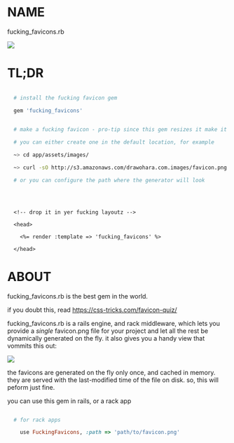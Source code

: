 NAME
====
  fucking_favicons.rb

  <img src='http://s3.amazonaws.com/drawohara.com.gifs/favicons.gif' style='max-height:100px;'>

TL;DR
=====

```ruby

  # install the fucking favicon gem

  gem 'fucking_favicons'

```


```bash

  # make a fucking favicon - pro-tip since this gem resizes it make it big = 256x256 ish
  
  # you can either create one in the default location, for example

  ~> cd app/assets/images/

  ~> curl -sO http://s3.amazonaws.com/drawohara.com.images/favicon.png

  # or you can configure the path where the generator will look
  
  

```

```erb

  <!-- drop it in yer fucking layoutz -->

  <head>

    <%= render :template => 'fucking_favicons' %>

  </head>

```

ABOUT
=====

  fucking_favicons.rb is the best gem in the world.
  
  if you doubt this, read https://css-tricks.com/favicon-quiz/ 

  fucking_favicons.rb is a rails engine, and rack middleware, which lets you
  provide a *single* favicon.png file for your project and let all the rest be
  dynamically generated on the fly.  it also gives you a handy view that
  vommits this out:

  <img src='https://s3.amazonaws.com/ss.dojo4.com/qrlxRqq0XC7Uweu6DOYrYx8E11A73Qk0tn1YYPMjyzOQqs5bRSC4MBo.png' style='max-height:100px'>

  the favicons are generated on the fly only once, and cached in memory.  they
  are served with the last-modified time of the file on disk.  so, this will
  peform just fine.

  you can use this gem in rails, or a rack app

```ruby

  # for rack apps

    use FuckingFavicons, :path => 'path/to/favicon.png'

```

